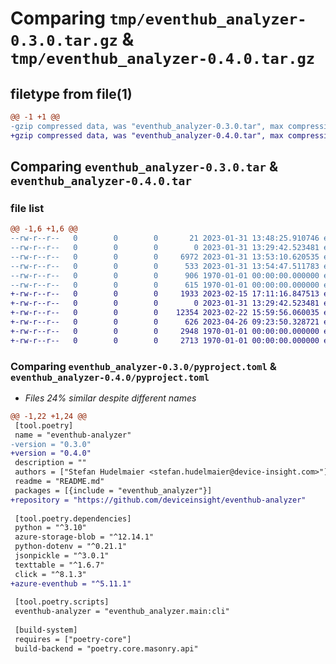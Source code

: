 # Comparing `tmp/eventhub_analyzer-0.3.0.tar.gz` & `tmp/eventhub_analyzer-0.4.0.tar.gz`

## filetype from file(1)

```diff
@@ -1 +1 @@
-gzip compressed data, was "eventhub_analyzer-0.3.0.tar", max compression
+gzip compressed data, was "eventhub_analyzer-0.4.0.tar", max compression
```

## Comparing `eventhub_analyzer-0.3.0.tar` & `eventhub_analyzer-0.4.0.tar`

### file list

```diff
@@ -1,6 +1,6 @@
--rw-r--r--   0        0        0       21 2023-01-31 13:48:25.910746 eventhub_analyzer-0.3.0/README.md
--rw-r--r--   0        0        0        0 2023-01-31 13:29:42.523481 eventhub_analyzer-0.3.0/eventhub_analyzer/__init__.py
--rw-r--r--   0        0        0     6972 2023-01-31 13:53:10.620535 eventhub_analyzer-0.3.0/eventhub_analyzer/main.py
--rw-r--r--   0        0        0      533 2023-01-31 13:54:47.511783 eventhub_analyzer-0.3.0/pyproject.toml
--rw-r--r--   0        0        0      906 1970-01-01 00:00:00.000000 eventhub_analyzer-0.3.0/setup.py
--rw-r--r--   0        0        0      615 1970-01-01 00:00:00.000000 eventhub_analyzer-0.3.0/PKG-INFO
+-rw-r--r--   0        0        0     1933 2023-02-15 17:11:16.847513 eventhub_analyzer-0.4.0/README.md
+-rw-r--r--   0        0        0        0 2023-01-31 13:29:42.523481 eventhub_analyzer-0.4.0/eventhub_analyzer/__init__.py
+-rw-r--r--   0        0        0    12354 2023-02-22 15:59:56.060035 eventhub_analyzer-0.4.0/eventhub_analyzer/main.py
+-rw-r--r--   0        0        0      626 2023-04-26 09:23:50.328721 eventhub_analyzer-0.4.0/pyproject.toml
+-rw-r--r--   0        0        0     2948 1970-01-01 00:00:00.000000 eventhub_analyzer-0.4.0/setup.py
+-rw-r--r--   0        0        0     2713 1970-01-01 00:00:00.000000 eventhub_analyzer-0.4.0/PKG-INFO
```

### Comparing `eventhub_analyzer-0.3.0/pyproject.toml` & `eventhub_analyzer-0.4.0/pyproject.toml`

 * *Files 24% similar despite different names*

```diff
@@ -1,22 +1,24 @@
 [tool.poetry]
 name = "eventhub-analyzer"
-version = "0.3.0"
+version = "0.4.0"
 description = ""
 authors = ["Stefan Hudelmaier <stefan.hudelmaier@device-insight.com>"]
 readme = "README.md"
 packages = [{include = "eventhub_analyzer"}]
+repository = "https://github.com/deviceinsight/eventhub-analyzer"
 
 [tool.poetry.dependencies]
 python = "^3.10"
 azure-storage-blob = "^12.14.1"
 python-dotenv = "^0.21.1"
 jsonpickle = "^3.0.1"
 texttable = "^1.6.7"
 click = "^8.1.3"
+azure-eventhub = "^5.11.1"
 
 [tool.poetry.scripts]
 eventhub-analyzer = "eventhub_analyzer.main:cli"
 
 [build-system]
 requires = ["poetry-core"]
 build-backend = "poetry.core.masonry.api"
```

